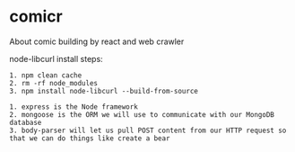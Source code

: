 # comicr
About comic building by react and web crawler

node-libcurl
install steps:
```linux
1. npm clean cache
2. rm -rf node_modules
3. npm install node-libcurl --build-from-source
```

```node_module
1. express is the Node framework
2. mongoose is the ORM we will use to communicate with our MongoDB database
3. body-parser will let us pull POST content from our HTTP request so that we can do things like create a bear
```
